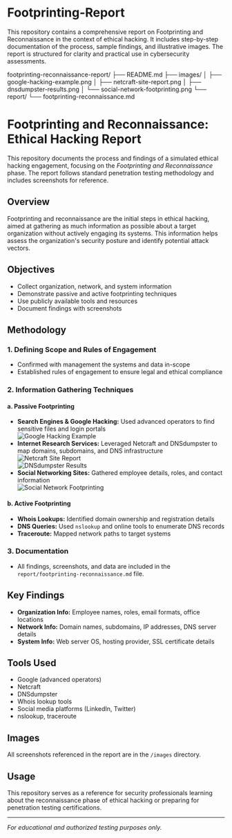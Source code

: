 # Footprinting-Report
This repository contains a comprehensive report on Footprinting and Reconnaissance in the context of ethical hacking. It includes step-by-step documentation of the process, sample findings, and illustrative images. The report is structured for clarity and practical use in cybersecurity assessments.

footprinting-reconnaissance-report/
├── README.md
├── images/
│   ├── google-hacking-example.png
│   ├── netcraft-site-report.png
│   ├── dnsdumpster-results.png
│   └── social-network-footprinting.png
└── report/
    └── footprinting-reconnaissance.md
# Footprinting and Reconnaissance: Ethical Hacking Report

This repository documents the process and findings of a simulated ethical hacking engagement, focusing on the *Footprinting and Reconnaissance* phase. The report follows standard penetration testing methodology and includes screenshots for reference.

## Overview

Footprinting and reconnaissance are the initial steps in ethical hacking, aimed at gathering as much information as possible about a target organization without actively engaging its systems. This information helps assess the organization's security posture and identify potential attack vectors.

## Objectives

- Collect organization, network, and system information
- Demonstrate passive and active footprinting techniques
- Use publicly available tools and resources
- Document findings with screenshots

## Methodology

### 1. **Defining Scope and Rules of Engagement**
- Confirmed with management the systems and data in-scope
- Established rules of engagement to ensure legal and ethical compliance

### 2. **Information Gathering Techniques**

#### a. Passive Footprinting
- **Search Engines & Google Hacking:** Used advanced operators to find sensitive files and login portals  
  ![Google Hacking Example](images/google-hacking-example.png)
- **Internet Research Services:** Leveraged Netcraft and DNSdumpster to map domains, subdomains, and DNS infrastructure  
  ![Netcraft Site Report](images/netcraft-site-report.png)  
  ![DNSdumpster Results](images/dnsdumpster-results.png)
- **Social Networking Sites:** Gathered employee details, roles, and contact information  
  ![Social Network Footprinting](images/social-network-footprinting.png)

#### b. Active Footprinting
- **Whois Lookups:** Identified domain ownership and registration details
- **DNS Queries:** Used `nslookup` and online tools to enumerate DNS records
- **Traceroute:** Mapped network paths to target systems

### 3. **Documentation**
- All findings, screenshots, and data are included in the `report/footprinting-reconnaissance.md` file.

## Key Findings

- **Organization Info:** Employee names, roles, email formats, office locations
- **Network Info:** Domain names, subdomains, IP addresses, DNS server details
- **System Info:** Web server OS, hosting provider, SSL certificate details

## Tools Used

- Google (advanced operators)
- Netcraft
- DNSdumpster
- Whois lookup tools
- Social media platforms (LinkedIn, Twitter)
- nslookup, traceroute

## Images

All screenshots referenced in the report are in the `/images` directory.

## Usage

This repository serves as a reference for security professionals learning about the reconnaissance phase of ethical hacking or preparing for penetration testing certifications.

---

*For educational and authorized testing purposes only.*
